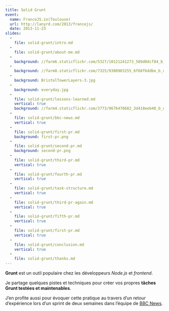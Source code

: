 ```yaml
---
title: Solid Grunt
event:
  name: FranceJS.in(Toulouse)
  url: http://lanyrd.com/2013/francejs/
  date: 2013-11-23
slides:
  -
    file: solid-grunt/intro.md
  -
    file: solid-grunt/about-me.md
  -
    background: //farm6.staticflickr.com/5327/10121241273_589d0dcf84_b_d.jpg
  -
    background: //farm8.staticflickr.com/7325/9308903255_6f68f6ddbe_b_d.jpg
  -
    background: BristolTowerLayers-3.jpg
  -
    background: everyday.jpg
  -
    file: solid-grunt/lessons-learned.md
    vertical: true
    background: //farm4.staticflickr.com/3773/9676470682_3d418eeb40_b_d.jpg
  -
    file: solid-grunt/bbc-news.md
    vertical: true
  -
    file: solid-grunt/first-pr.md
    background: first-pr.png
  -
    file: solid-grunt/second-pr.md
    background: second-pr.png
  -
    file: solid-grunt/third-pr.md
    vertical: true
  -
    file: solid-grunt/fourth-pr.md
    vertical: true
  -
    file: solid-grunt/task-structure.md
    vertical: true
  -
    file: solid-grunt/third-pr-again.md
    vertical: true
  -
    file: solid-grunt/fifth-pr.md
    vertical: true
  -
    file: solid-grunt/first-pr.md
    vertical: true
  -
    file: solid-grunt/conclusion.md
    vertical: true
  -
    file: solid-grunt/thanks.md
---
```


**Grunt** est un outil populaire chez les développeurs *Node.js* et *frontend*.

Je partage quelques pistes et techniques pour créer vos propres **tâches Grunt testées et maintenables**.

J’en profite aussi pour évoquer cette pratique au travers d’un retour d’expérience lors d’un sprint de deux semaines dans l’équipe de [BBC News](http://m.bbc.co.uk/news).

